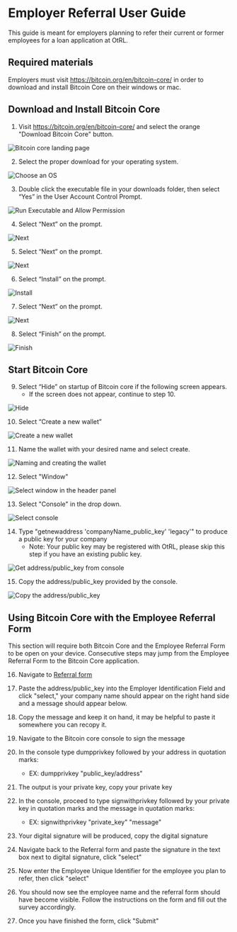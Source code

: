 # Employer Referral User Guide

This guide is meant for employers planning to refer their current or former employees for a loan application at OtRL.

## Required materials
Employers must visit https://bitcoin.org/en/bitcoin-core/ in order to download and install Bitcoin Core on their windows or mac.

## Download and Install Bitcoin Core

1. Visit https://bitcoin.org/en/bitcoin-core/ and select the orange "Download Bitcoin Core" button.

![Bitcoin core landing page](./img/bcc_landing_page.jpg)

2. Select the proper download for your operating system.

![Choose an OS](./img/bcc_download_os.jpg)

3. Double click the executable file in your downloads folder, then select “Yes” in the User Account Control Prompt.

![Run Executable and Allow Permission](./img/bcc_windows_auth.jpg)

4. Select “Next” on the prompt.

![Next](./img/bcc_next1.jpg)

5. Select “Next” on the prompt.

![Next](./img/bcc_next2.jpg)

6. Select “Install” on the prompt.

![Install](./img/bcc_next3.jpg)

7. Select “Next” on the prompt.

![Next](./img/bcc_next4.jpg)

8. Select “Finish” on the prompt.

![Finish](./img/bcc_next5.jpg)


## Start Bitcoin Core

9. Select “Hide” on startup of Bitcoin core if the following screen appears.
    - If the screen does not appear, continue to step 10.

![Hide](./img/bcc_hide.jpg)

10. Select “Create a new wallet”

![Create a new wallet](./img/bcc_create_wallet.jpg)

11. Name the wallet with your desired name and select create.

![Naming and creating the wallet](./img/bcc_wallet_prompt.jpg)

12. Select "Window"

![Select window in the header panel](./img/bcc_select_window.jpg)

13. Select "Console" in the drop down.

![Select console](./img/bcc_select_console.png)

14. Type "getnewaddress 'companyName_public_key' 'legacy'" to produce a public key for your company
    - Note: Your public key may be registered with OtRL, please skip this step if you have an existing public key.

![Get address/public_key from console](./img/bcc_get_address.jpg)

15. Copy the address/public_key provided by the console.

![Copy the address/public_key](./img/bcc_copy_address.jpg)

## Using Bitcoin Core with the Employee Referral Form
This section will require both Bitcoin Core and the Employee Referral Form to be open on your device. Consecutive steps may jump from the Employee Referral Form to the Bitcoin Core application.

16. Navigate to [Referral form](https://main.d2qwhcudgunbox.amplifyapp.com) 

17. Paste the address/public_key into the Employer Identification Field and click "select," your company name should appear on the right hand side and a message should appear below.

18. Copy the message and keep it on hand, it may be helpful to paste it somewhere you can recopy it.

19. Navigate to the Bitcoin core console to sign the message

20. In the console type dumpprivkey followed by your address in quotation marks:
    - EX: dumpprivkey "public_key/address"

21. The output is your private key, copy your private key
  
22. In the console, proceed to type signwithprivkey followed by your private key in quotation marks and the message in quotation marks:
    - EX: signwithprivkey "private_key" "message"
 
23. Your digital signature will be produced, copy the digital signature
 
24. Navigate back to the Referral form and paste the signature in the text box next to digital signature, click "select"

25. Now enter the Employee Unique Identifier for the employee you plan to refer, then click "select"

26. You should now see the employee name and the referral form should have become visible. Follow the instructions on the form and fill out the survey accordingly.

27. Once you have finished the form, click "Submit"
